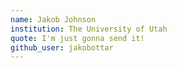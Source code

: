 ```yaml
---
name: Jakob Johnson
institution: The University of Utah
quote: I'm just gonna send it!
github_user: jakobottar
---
```

